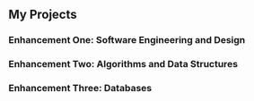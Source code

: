 ## My Projects

### Enhancement One: Software Engineering and Design

### Enhancement Two: Algorithms and Data Structures

### Enhancement Three: Databases




